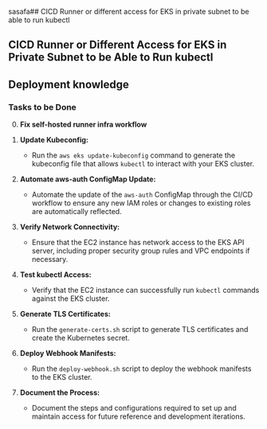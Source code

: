 sasafa## CICD Runner or different access for EKS in private subnet to be able to run kubectl
## CICD Runner or Different Access for EKS in Private Subnet to be Able to Run kubectl
<!-- K8s resources in path: /Users/martin.drotar/Devsbridge/EKS-BankingKube/EKS_infra/modules/eks/main.tf -->
<!-- uncomment provider kubernetes in providers.tf -->
<!-- !!! You need a runner in K8 cluster private subnet-->


## Deployment knowledge

<!-- Run the EKS AWS Provider Terraform 
Uncomment Kubernetes Provider Terraform
hanle the DB secret in EKS_infra/secrets.tf
Watch for certificate if exists in AWS or not
first run if not existing that switch to fetch_certificate = true
Setting up own runner don't forget to change the token in 
https://github.com/Droshow/EKS-BankingKube/settings/actions/runners/new?arch=x64&os=linux 
and consecutively in secrets

Key-Pair aws command
martin.drotar@CVX-1065 modules % aws ec2 create-key-pair --key-name ssh-key-bankingKube \
    --region eu-central-1 \
    --query 'KeyMaterial' --output text > ssh-key-bankingKube.pem  -->


### Tasks to be Done

0. **Fix self-hosted runner infra workflow**
 

1. **Update Kubeconfig:**
   - Run the `aws eks update-kubeconfig` command to generate the kubeconfig file that allows `kubectl` to interact with your EKS cluster.

3. **Automate aws-auth ConfigMap Update:**
   - Automate the update of the `aws-auth` ConfigMap through the CI/CD workflow to ensure any new IAM roles or changes to existing roles are automatically reflected.

4. **Verify Network Connectivity:**
   - Ensure that the EC2 instance has network access to the EKS API server, including proper security group rules and VPC endpoints if necessary.

5. **Test kubectl Access:**
   - Verify that the EC2 instance can successfully run `kubectl` commands against the EKS cluster.

6. **Generate TLS Certificates:**
   - Run the `generate-certs.sh` script to generate TLS certificates and create the Kubernetes secret.

7. **Deploy Webhook Manifests:**
   - Run the `deploy-webhook.sh` script to deploy the webhook manifests to the EKS cluster.

8. **Document the Process:**
   - Document the steps and configurations required to set up and maintain access for future reference and development iterations.